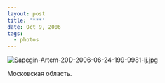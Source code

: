 ```yaml
---
layout: post
title: '***'
date: Oct 9, 2006
tags:
  - photos
---
```


![Sapegin-Artem-20D-2006-06-24-199-9981-lj.jpg](upload://Sapegin-Artem-20D-2006-06-24-199-9981-lj.jpg)

Московская область.
